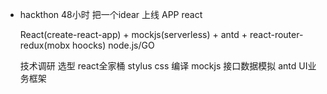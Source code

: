 - hackthon 
  48小时   把一个idear  上线
  APP  react

  React(create-react-app) + mockjs(serverless) + antd + react-router-redux(mobx hoocks)
  node.js/GO

  技术调研  选型
  react全家桶  stylus css 编译 mockjs 接口数据模拟 antd UI业务框架